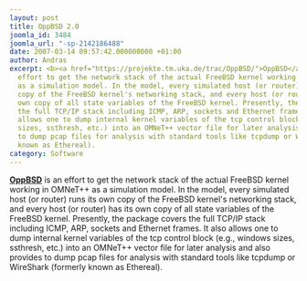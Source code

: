 ```yaml
---
layout: post
title: OppBSD 2.0
joomla_id: 3484
joomla_url: "-sp-2142186488"
date: 2007-03-14 09:57:42.000000000 +01:00
author: Andras
excerpt: <b><a href="https://projekte.tm.uka.de/trac/OppBSD/">OppBSD</a></b> is an
  effort to get the network stack of the actual FreeBSD kernel working in OMNeT++
  as a simulation model. In the model, every simulated host (or router) runs its own
  copy of the FreeBSD kernel's networking stack, and every host (or router) has its
  own copy of all state variables of the FreeBSD kernel. Presently, the package covers
  the full TCP/IP stack including ICMP, ARP, sockets and Ethernet frames. It also
  allows one to dump internal kernel variables of the tcp control block (e.g., windows
  sizes, ssthresh, etc.) into an OMNeT++ vector file for later analysis and also provides
  to dump pcap files for analysis with standard tools like tcpdump or WireShark (formerly
  known as Ethereal).
category: Software
---
```

<b><a href="https://projekte.tm.uka.de/trac/OppBSD/">OppBSD</a></b> is an effort to get the network stack of the actual FreeBSD kernel working in OMNeT++ as a simulation model. In the model, every simulated host (or router) runs its own copy of the FreeBSD kernel's networking stack, and every host (or router) has its own copy of all state variables of the FreeBSD kernel. Presently, the package covers the full TCP/IP stack including ICMP, ARP, sockets and Ethernet frames. It also allows one to dump internal kernel variables of the tcp control block (e.g., windows sizes, ssthresh, etc.) into an OMNeT++ vector file for later analysis and also provides to dump pcap files for analysis with standard tools like tcpdump or WireShark (formerly known as Ethereal).
